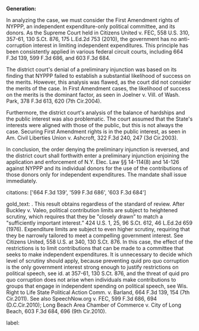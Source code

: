 **Generation:**


In analyzing the case, we must consider the First Amendment rights of NYPPP, an independent expenditure-only political committee, and its donors. As the Supreme Court held in Citizens United v. FEC, 558 U.S. 310, 357-61, 130 S.Ct. 876, 175 L.Ed.2d 753 (2010), the government has no anti-corruption interest in limiting independent expenditures. This principle has been consistently applied in various federal circuit courts, including 664 F.3d 139, 599 F.3d 686, and 603 F.3d 684.

The district court's denial of a preliminary injunction was based on its finding that NYPPP failed to establish a substantial likelihood of success on the merits. However, this analysis was flawed, as the court did not consider the merits of the case. In First Amendment cases, the likelihood of success on the merits is the dominant factor, as seen in Joelner v. Vill. of Wash. Park, 378 F.3d 613, 620 (7th Cir.2004).

Furthermore, the district court's analysis of the balance of hardships and the public interest was also problematic. The court assumed that the State's interests were aligned with those of the public, but this is not always the case. Securing First Amendment rights is in the public interest, as seen in Am. Civil Liberties Union v. Ashcroft, 322 F.3d 240, 247 (3d Cir.2003).

In conclusion, the order denying the preliminary injunction is reversed, and the district court shall forthwith enter a preliminary injunction enjoining the application and enforcement of N.Y. Elec. Law §§ 14-114(8) and 14-126 against NYPPP and its individual donors for the use of the contributions of those donors only for independent expenditures. The mandate shall issue immediately. 

citations: ['664 F.3d 139', '599 F.3d 686', '603 F.3d 684']

gold_text: . This result obtains regardless of the standard of review. After Buckley v. Valeo, political contribution limits are subject to heightened scrutiny, which requires that they be "closely drawn” to match a "sufficiently important interest.” 424 U.S. 1, 25, 96 S.Ct. 612, 46 L.Ed.2d 659 (1976). Expenditure limits are subject to even higher scrutiny, requiring that they be narrowly tailored to meet a compelling government interest. See Citizens United, 558 U.S. at 340, 130 S.Ct. 876. In this case, the effect of the restrictions is to limit contributions that can be made to a committee that seeks to make independent expenditures. It is unnecessary to decide which level of scrutiny should apply, because preventing quid pro quo corruption is the only government interest strong enough to justify restrictions on political speech, see id. at 357-61, 130 S.Ct. 876, and the threat of quid pro quo corruption does not arise when individuals make contributions to groups that engage in independent spending on political speech, see Wis. Right to Life State Political Action Comm. v. Barland, 664 F.3d 139, 154 (7th Cir.2011). See also SpeechNow.org v. FEC, 599 F.3d 686, 694 (D.C.Cir.2010); Long Beach Area Chamber of Commerce v. City of Long Beach, 603 F.3d 684, 696 (9th Cir.2010).

label: 